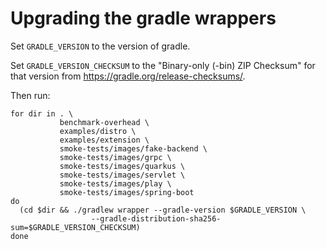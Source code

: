 # Upgrading the gradle wrappers

Set `GRADLE_VERSION` to the version of gradle.

Set `GRADLE_VERSION_CHECKSUM` to the "Binary-only (-bin) ZIP Checksum" for that version
from https://gradle.org/release-checksums/.

Then run:

```
for dir in . \
           benchmark-overhead \
           examples/distro \
           examples/extension \
           smoke-tests/images/fake-backend \
           smoke-tests/images/grpc \
           smoke-tests/images/quarkus \
           smoke-tests/images/servlet \
           smoke-tests/images/play \
           smoke-tests/images/spring-boot
do
  (cd $dir && ./gradlew wrapper --gradle-version $GRADLE_VERSION \
                  --gradle-distribution-sha256-sum=$GRADLE_VERSION_CHECKSUM)
done
```

